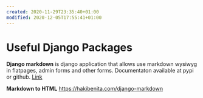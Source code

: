 ```yaml
---
created: 2020-11-29T23:35:40+01:00
modified: 2020-12-05T17:55:41+01:00
---
```


# Useful Django Packages

**Django markdown** is django application that allows use markdown wysiwyg in flatpages, admin forms and other forms. Documentaton available at pypi or github.
[Link](https://pypi.org/project/django-markdown/)

**Markdown to HTML** https://hakibenita.com/django-markdown